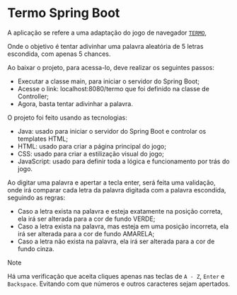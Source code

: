# Termo Spring Boot

A aplicação se refere a uma adaptação do jogo de navegador [`TERMO`](https://term.ooo/),

Onde o objetivo é tentar adivinhar uma palavra aleatória de 5 letras escondida, com apenas 5 chances.

Ao baixar o projeto, para acessa-lo, deve realizar os seguintes passos:
- Executar a classe main, para iniciar o servidor do Spring Boot;
- Acesse o link: localhost:8080/termo que foi definido na classe de Controller;
- Agora, basta tentar adivinhar a palavra.

O projeto foi feito usando as tecnologias:
- Java: usado para iniciar o servidor do Spring Boot e controlar os templates HTML;
- HTML: usado para criar a página principal do jogo;
- CSS: usado para criar a estilização visual do jogo;
- JavaScript: usado para definir toda a lógica e funcionamento por trás do jogo.

Ao digitar uma palavra e apertar a tecla enter, será feita uma validação, onde irá comparar cada letra da palavra digitada com a palavra escondida, seguindo as regras:
- Caso a letra exista na palavra e esteja exatamente na posição correta, ela irá ser alterada para a cor de fundo VERDE;
- Caso a letra exista na palavra, mas esteja em uma posição incorreta, ela irá ser alterada para a cor de fundo AMARELA;
- Caso a letra não exista na palavra, ela irá ser alterada para a cor de fundo cinza.

> [!NOTE]
> Há uma verificação que aceita cliques apenas nas teclas de `A - Z`, `Enter` e `Backspace`. Evitando com que números e outros caracteres sejam apertados.


 
